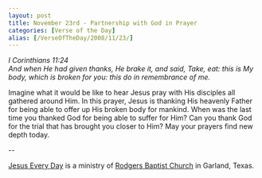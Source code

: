```yaml
---
layout: post
title: November 23rd - Partnership with God in Prayer
categories: [Verse of the Day]
alias: [/VerseOfTheDay/2008/11/23/]
---
```


_I Corinthians 11:24  
And when He had given thanks, He brake it, and said, Take, eat: this
is My body, which is broken for you: this do in remembrance of me._

Imagine what it would be like to hear Jesus pray with His disciples
all gathered around Him. In this prayer, Jesus is thanking His
heavenly Father for being able to offer up His broken body for
mankind. When was the last time you thanked God for being able to
suffer for Him? Can you thank God for the trial that has brought you
closer to Him? May your prayers find new depth today.

 --

<a href=http://jesuseveryday.net>Jesus Every Day</a> is a ministry of <a href=http://rodgersbaptist.net>Rodgers Baptist Church</a> in Garland, Texas.
